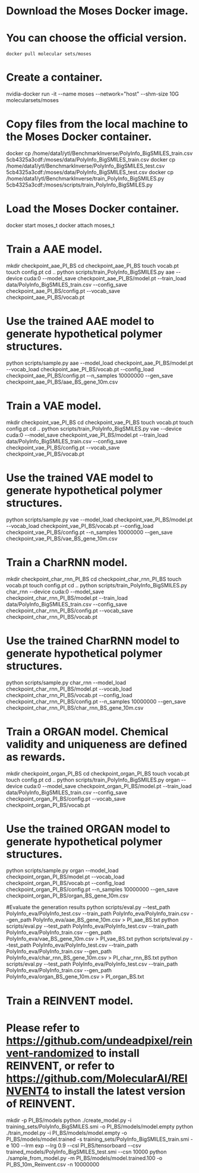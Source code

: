 # Download the Moses Docker image.
# You can choose the official version.
```
docker pull molecular sets/moses
```

# Create a container.
nvidia-docker run -it --name moses --network="host" --shm-size 10G molecularsets/moses


# Copy files from the local machine to the Moses Docker container.
docker cp /home/data1/ytl/BenchmarkInverse/PolyInfo_BigSMILES_train.csv 5cb4325a3cdf:/moses/data/PolyInfo_BigSMILES_train.csv
docker cp /home/data1/ytl/BenchmarkInverse/PolyInfo_BigSMILES_test.csv 5cb4325a3cdf:/moses/data/PolyInfo_BigSMILES_test.csv
docker cp /home/data1/ytl/BenchmarkInverse/train_PolyInfo_BigSMILES.py 5cb4325a3cdf:/moses/scripts/train_PolyInfo_BigSMILES.py

# Load the Moses Docker container.
docker start moses_t
docker attach moses_t

# Train a AAE model.
mkdir checkpoint_aae_PI_BS
cd checkpoint_aae_PI_BS
touch vocab.pt
touch config.pt
cd ..
python scripts/train_PolyInfo_BigSMILES.py aae --device cuda:0 --model_save checkpoint_aae_PI_BS/model.pt --train_load data/PolyInfo_BigSMILES_train.csv --config_save checkpoint_aae_PI_BS/config.pt --vocab_save checkpoint_aae_PI_BS/vocab.pt

# Use the trained AAE model to generate hypothetical polymer structures.
python scripts/sample.py aae --model_load checkpoint_aae_PI_BS/model.pt --vocab_load checkpoint_aae_PI_BS/vocab.pt --config_load checkpoint_aae_PI_BS/config.pt --n_samples 10000000 --gen_save checkpoint_aae_PI_BS/aae_BS_gene_10m.csv

# Train a VAE model.
mkdir checkpoint_vae_PI_BS
cd checkpoint_vae_PI_BS
touch vocab.pt
touch config.pt
cd ..
python scripts/train_PolyInfo_BigSMILES.py vae --device cuda:0 --model_save checkpoint_vae_PI_BS/model.pt --train_load data/PolyInfo_BigSMILES_train.csv --config_save checkpoint_vae_PI_BS/config.pt --vocab_save checkpoint_vae_PI_BS/vocab.pt

# Use the trained VAE model to generate hypothetical polymer structures.
python scripts/sample.py vae --model_load checkpoint_vae_PI_BS/model.pt --vocab_load checkpoint_vae_PI_BS/vocab.pt --config_load checkpoint_vae_PI_BS/config.pt --n_samples 10000000 --gen_save checkpoint_vae_PI_BS/vae_BS_gene_10m.csv

# Train a CharRNN model.
mkdir checkpoint_char_rnn_PI_BS
cd checkpoint_char_rnn_PI_BS
touch vocab.pt
touch config.pt
cd ..
python scripts/train_PolyInfo_BigSMILES.py char_rnn --device cuda:0 --model_save checkpoint_char_rnn_PI_BS/model.pt --train_load data/PolyInfo_BigSMILES_train.csv --config_save checkpoint_char_rnn_PI_BS/config.pt --vocab_save checkpoint_char_rnn_PI_BS/vocab.pt

# Use the trained CharRNN model to generate hypothetical polymer structures.
python scripts/sample.py char_rnn --model_load checkpoint_char_rnn_PI_BS/model.pt --vocab_load checkpoint_char_rnn_PI_BS/vocab.pt --config_load checkpoint_char_rnn_PI_BS/config.pt --n_samples 10000000 --gen_save checkpoint_char_rnn_PI_BS/char_rnn_BS_gene_10m.csv

# Train a ORGAN model. Chemical validity and uniqueness are defined as rewards.
mkdir checkpoint_organ_PI_BS
cd checkpoint_organ_PI_BS
touch vocab.pt
touch config.pt
cd ..
python scripts/train_PolyInfo_BigSMILES.py organ --device cuda:0 --model_save checkpoint_organ_PI_BS/model.pt --train_load data/PolyInfo_BigSMILES_train.csv --config_save checkpoint_organ_PI_BS/config.pt --vocab_save checkpoint_organ_PI_BS/vocab.pt

# Use the trained ORGAN model to generate hypothetical polymer structures.
python scripts/sample.py organ --model_load checkpoint_organ_PI_BS/model.pt --vocab_load checkpoint_organ_PI_BS/vocab.pt --config_load checkpoint_organ_PI_BS/config.pt --n_samples 10000000 --gen_save checkpoint_organ_PI_BS/organ_BS_gene_10m.csv

#Evaluate the generation results
python scripts/eval.py --test_path PolyInfo_eva/PolyInfo_test.csv --train_path PolyInfo_eva/PolyInfo_train.csv --gen_path PolyInfo_eva/aae_BS_gene_10m.csv > PI_aae_BS.txt
python scripts/eval.py --test_path PolyInfo_eva/PolyInfo_test.csv --train_path PolyInfo_eva/PolyInfo_train.csv --gen_path PolyInfo_eva/vae_BS_gene_10m.csv > PI_vae_BS.txt
python scripts/eval.py --test_path PolyInfo_eva/PolyInfo_test.csv --train_path PolyInfo_eva/PolyInfo_train.csv --gen_path PolyInfo_eva/char_rnn_BS_gene_10m.csv > PI_char_rnn_BS.txt
python scripts/eval.py --test_path PolyInfo_eva/PolyInfo_test.csv --train_path PolyInfo_eva/PolyInfo_train.csv --gen_path PolyInfo_eva/organ_BS_gene_10m.csv > PI_organ_BS.txt

# Train a REINVENT model.
# Please refer to https://github.com/undeadpixel/reinvent-randomized to install REINVENT, or refer to https://github.com/MolecularAI/REINVENT4 to install the latest version of REINVENT.
mkdir -p PI_BS/models
python ./create_model.py -i training_sets/PolyInfo_BigSMILES.smi -o PI_BS/models/model.empty
python ./train_model.py -i PI_BS/models/model.empty -o PI_BS/models/model.trained -s training_sets/PolyInfo_BigSMILES_train.smi -e 100 --lrm exp --lrg 0.9 --csl PI_BS/tensorboard --csv trained_models/PolyInfo_BigSMILES_test.smi --csn 10000
python ./sample_from_model.py -m PI_BS/models/model.trained.100 -o PI_BS_10m_Reinvent.csv -n 10000000

